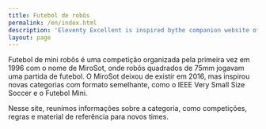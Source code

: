 ```yaml
---
title: Futebol de robôs
permalink: /en/index.html
description: 'Eleventy Excellent is inspired bythe companion website of Andy Bell’s talk "Be the browser’s mentor, not its micromanager".'
layout: page
---
```


Futebol de mini robôs é uma competição organizada pela primeira vez em 1996 com o nome de MiroSot, onde robôs quadrados de 75mm jogavam uma partida de futebol. O MiroSot deixou de existir em 2016, mas inspirou novas categorias com formato semelhante, como o IEEE Very Small Size Soccer e o Futebol Mini.

Nesse site, reunímos informações sobre a categoria, como competições, regras e material de referência para novos times.
